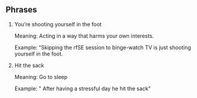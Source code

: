 ## Phrases

1. You’re shooting yourself in the foot

   Meaning: Acting in a way that harms your own interests.

   Example: “Skipping the rfSE session to binge-watch TV is just shooting yourself in the foot.


2. Hit the sack  
   
   Meaning:	Go to sleep  

   Example: " After having a stressful day he hit the sack"